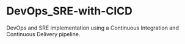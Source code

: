 # DevOps_SRE-with-CICD
DevOps and SRE implementation using a Continuous Integration and Continuous Delivery pipeline.
